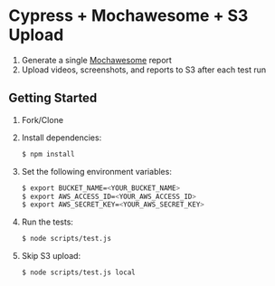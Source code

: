 # Cypress + Mochawesome + S3 Upload

1. Generate a single [Mochawesome](https://github.com/adamgruber/mochawesome) report
1. Upload videos, screenshots, and reports to S3 after each test run

## Getting Started

1. Fork/Clone

1. Install dependencies:

    ```sh
    $ npm install
    ```

1. Set the following environment variables:

    ```sh
    $ export BUCKET_NAME=<YOUR_BUCKET_NAME>
    $ export AWS_ACCESS_ID=<YOUR_AWS_ACCESS_ID>
    $ export AWS_SECRET_KEY=<YOUR_AWS_SECRET_KEY>
    ```

1. Run the tests:

    ```sh
    $ node scripts/test.js
    ```

1. Skip S3 upload:

    ```sh
    $ node scripts/test.js local
    ```

